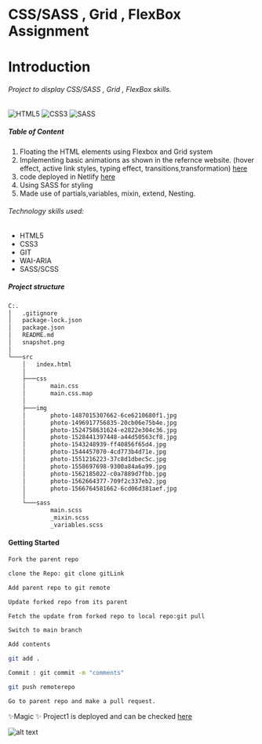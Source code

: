 # CSS/SASS , Grid , FlexBox Assignment

# Introduction
###### Project to display  CSS/SASS , Grid , FlexBox  skills.

![HTML5](https://img.shields.io/badge/html5-%23E34F26.svg?style=for-the-badge&logo=html5&logoColor=white)
![CSS3](https://img.shields.io/badge/css3-%231572B6.svg?style=for-the-badge&logo=css3&logoColor=white)
![SASS](https://img.shields.io/badge/SASS-hotpink.svg?style=for-the-badge&logo=SASS&logoColor=white)

##### Table of Content

1. Floating the HTML elements using Flexbox and Grid system
2. Implementing basic animations as shown in the refernce website. (hover effect,
active link styles, typing effect, transitions,transformation) [here](https://preview.themeforest.net/item/maido-multipurpose-ghost-blog-theme/full_screen_preview/24837109?_ga=2.259990478.570486835.1654146705-2133876429.1654146705/)
3. code deployed in Netlify [here](https://heartfelt-yeot-9dbe63.netlify.app/) 
4. Using SASS for styling
5. Made use of partials,variables, mixin, extend, Nesting.

###### Technology skills used:
- HTML5
- CSS3
- GIT
- WAI-ARIA
- SASS/SCSS

##### Project structure

```sh
C:.
│   .gitignore
│   package-lock.json
│   package.json
│   README.md
│   snapshot.png
│
└───src
    │   index.html
    │
    ├───css
    │       main.css
    │       main.css.map
    │
    ├───img
    │       photo-1487015307662-6ce6210680f1.jpg
    │       photo-1496917756835-20cb06e75b4e.jpg
    │       photo-1524758631624-e2822e304c36.jpg
    │       photo-1528441397448-a44d50563cf8.jpg
    │       photo-1543248939-ff40856f65d4.jpg
    │       photo-1544457070-4cd773b4d71e.jpg
    │       photo-1551216223-37c8d1dbec5c.jpg
    │       photo-1558697698-9300a84a6a99.jpg
    │       photo-1562185022-c0a7889d7fbb.jpg
    │       photo-1562664377-709f2c337eb2.jpg
    │       photo-1566764581662-6cd06d381aef.jpg
    │
    └───sass
            main.scss
            _mixin.scss
            _variables.scss
```


#### Getting Started

```sh
Fork the parent repo
```
```sh
clone the Repo: git clone gitLink
```
```sh
Add parent repo to git remote
```
```sh
Update forked repo from its parent
```
```sh
Fetch the update from forked repo to local repo:git pull
```
```sh
Switch to main branch
```
```sh
Add contents
```
```sh
git add .
```
```sh
Commit : git commit -m "comments"
```
```sh
git push remoterepo
```
```sh
Go to parent repo and make a pull request.
```

 ✨Magic ✨
Project1 is deployed and can be checked [here](https://heartfelt-yeot-9dbe63.netlify.app/) 

![alt text](https://github.com/smitha-2020/fs13-CSS-SASS/blob/main/snapshot.png)
